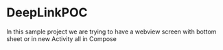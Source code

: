 # DeepLinkPOC


In this sample project we are trying to have a webview screen with bottom sheet or in new Activity all in Compose 
